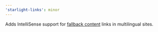```yaml
---
'starlight-links': minor
---
```


Adds IntelliSense support for [fallback content](https://starlight.astro.build/guides/i18n/#fallback-content) links in multilingual sites.
